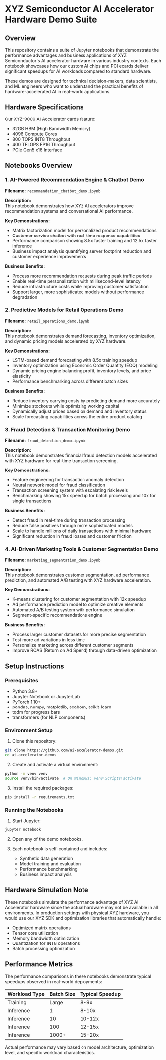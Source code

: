 # XYZ Semiconductor AI Accelerator Hardware Demo Suite

## Overview

This repository contains a suite of Jupyter notebooks that demonstrate the performance advantages and business applications of XYZ Semiconductor's AI accelerator hardware in various industry contexts. Each notebook showcases how our custom AI chips and PCI ecards deliver significant speedups for AI workloads compared to standard hardware.

These demos are designed for technical decision-makers, data scientists, and ML engineers who want to understand the practical benefits of hardware-accelerated AI in real-world applications.

## Hardware Specifications

Our XYZ-9000 AI Accelerator cards feature:
- 32GB HBM (High Bandwidth Memory)
- 4096 Compute Cores
- 800 TOPS INT8 Throughput
- 400 TFLOPS FP16 Throughput
- PCIe Gen5 x16 Interface

## Notebooks Overview

### 1. AI-Powered Recommendation Engine & Chatbot Demo

**Filename:** `recommendation_chatbot_demo.ipynb`

**Description:**  
This notebook demonstrates how XYZ AI accelerators improve recommendation systems and conversational AI performance.

**Key Demonstrations:**
- Matrix factorization model for personalized product recommendations
- Customer service chatbot with real-time response capabilities
- Performance comparison showing 8.5x faster training and 12.5x faster inference
- Business impact analysis quantifying server footprint reduction and customer experience improvements

**Business Benefits:**
- Process more recommendation requests during peak traffic periods
- Enable real-time personalization with millisecond-level latency
- Reduce infrastructure costs while improving customer satisfaction
- Support larger, more sophisticated models without performance degradation

### 2. Predictive Models for Retail Operations Demo

**Filename:** `retail_operations_demo.ipynb`

**Description:**  
This notebook demonstrates demand forecasting, inventory optimization, and dynamic pricing models accelerated by XYZ hardware.

**Key Demonstrations:**
- LSTM-based demand forecasting with 8.5x training speedup
- Inventory optimization using Economic Order Quantity (EOQ) modeling
- Dynamic pricing engine balancing profit, inventory levels, and price elasticity
- Performance benchmarking across different batch sizes

**Business Benefits:**
- Reduce inventory carrying costs by predicting demand more accurately
- Minimize stockouts while optimizing working capital
- Dynamically adjust prices based on demand and inventory status
- Scale forecasting capabilities across the entire product catalog

### 3. Fraud Detection & Transaction Monitoring Demo

**Filename:** `fraud_detection_demo.ipynb`

**Description:**  
This notebook demonstrates financial fraud detection models accelerated with XYZ hardware for real-time transaction screening.

**Key Demonstrations:**
- Feature engineering for transaction anomaly detection
- Neural network model for fraud classification
- Transaction screening system with escalating risk levels
- Benchmarking showing 15x speedup for batch processing and 10x for single transactions

**Business Benefits:**
- Detect fraud in real-time during transaction processing
- Reduce false positives through more sophisticated models
- Scale to handle millions of daily transactions with minimal hardware
- Significant reduction in fraud losses and customer friction

### 4. AI-Driven Marketing Tools & Customer Segmentation Demo

**Filename:** `marketing_segmentation_demo.ipynb`

**Description:**  
This notebook demonstrates customer segmentation, ad performance prediction, and automated A/B testing with XYZ hardware acceleration.

**Key Demonstrations:**
- K-means clustering for customer segmentation with 12x speedup
- Ad performance prediction model to optimize creative elements
- Automated A/B testing system with performance simulation
- Segment-specific recommendations engine

**Business Benefits:**
- Process larger customer datasets for more precise segmentation
- Test more ad variations in less time
- Personalize marketing across different customer segments
- Improve ROAS (Return on Ad Spend) through data-driven optimization

## Setup Instructions

### Prerequisites
- Python 3.8+
- Jupyter Notebook or JupyterLab
- PyTorch 1.10+
- pandas, numpy, matplotlib, seaborn, scikit-learn
- tqdm for progress bars
- transformers (for NLP components)

### Environment Setup

1. Clone this repository:
```bash
git clone https://github.com/ai-accelerator-demos.git
cd ai-accelerator-demos
```

2. Create and activate a virtual environment:
```bash
python -m venv venv
source venv/bin/activate  # On Windows: venv\Scripts\activate
```

3. Install the required packages:
```bash
pip install -r requirements.txt
```

### Running the Notebooks

1. Start Jupyter:
```bash
jupyter notebook
```

2. Open any of the demo notebooks.

3. Each notebook is self-contained and includes:
   - Synthetic data generation
   - Model training and evaluation
   - Performance benchmarking
   - Business impact analysis

## Hardware Simulation Note

These notebooks simulate the performance advantage of XYZ AI Accelerator hardware since the actual hardware may not be available in all environments. In production settings with physical XYZ hardware, you would use our XYZ SDK and optimization libraries that automatically handle:

- Optimized matrix operations
- Tensor core utilization
- Memory bandwidth optimization
- Quantization for INT8 operations
- Batch processing optimization

## Performance Metrics

The performance comparisons in these notebooks demonstrate typical speedups observed in real-world deployments:

| Workload Type | Batch Size | Typical Speedup |
|---------------|------------|-----------------|
| Training      | Large      | 8-9x            |
| Inference     | 1          | 8-10x           |
| Inference     | 10         | 10-12x          |
| Inference     | 100        | 12-15x          |
| Inference     | 1000+      | 15-20x          |

Actual performance may vary based on model architecture, optimization level, and specific workload characteristics.

